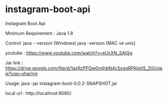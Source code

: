 # instagram-boot-api
Instagram Boot Api

Minimum Requirement :
  Java 1.8 
  
Control:
 java --version (Windows)
 java -version (MAC ve unix)

youtube :
  https://www.youtube.com/watch?v=eUcXN_SAIQg
  
Jar link : https://drive.google.com/file/d/1azRzPFQw0mjhbN4cSsgqRPAIptlS_2t0/view?usp=sharing

Usage: 
    java -jar instagram-boot-0.0.2-SNAPSHOT.jar

local url : http://localhost:8080/


